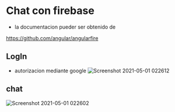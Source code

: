 # Chat con firebase

- la documentacion pueder ser obtenido de

https://github.com/angular/angularfire

## LogIn
- autorizacion mediante google
![Screenshot 2021-05-01 022612](https://user-images.githubusercontent.com/46875264/116774815-b2c91800-aa24-11eb-8489-8072af89c35e.png)

## chat 
![Screenshot 2021-05-01 022602](https://user-images.githubusercontent.com/46875264/116774828-cb393280-aa24-11eb-96c7-aa81e0d794d9.png)


